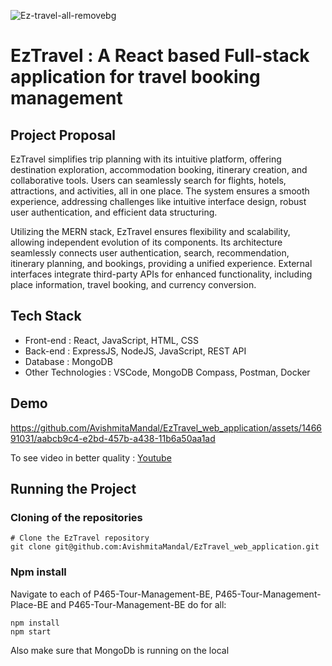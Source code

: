 
![Ez-travel-all-removebg](https://github.com/AvishmitaMandal/EzTravel_web_application/assets/146691031/ee906857-9829-4234-a8f5-336f5681fff8)

# EzTravel : A React based Full-stack application for travel booking management

## Project Proposal

EzTravel simplifies trip planning with its intuitive platform, offering destination exploration, accommodation booking, itinerary creation, and collaborative tools. Users can seamlessly search for flights, hotels, attractions, and activities, all in one place. The system ensures a smooth experience, addressing challenges like intuitive interface design, robust user authentication, and efficient data structuring.

Utilizing the MERN stack, EzTravel ensures flexibility and scalability, allowing independent evolution of its components. Its architecture seamlessly connects user authentication, search, recommendation, itinerary planning, and bookings, providing a unified experience. External interfaces integrate third-party APIs for enhanced functionality, including place information, travel booking, and currency conversion.

## Tech Stack

- Front-end : React, JavaScript, HTML, CSS
- Back-end : ExpressJS, NodeJS, JavaScript, REST API
- Database : MongoDB
- Other Technologies : VSCode, MongoDB Compass, Postman, Docker 


## Demo

https://github.com/AvishmitaMandal/EzTravel_web_application/assets/146691031/aabcb9c4-e2bd-457b-a438-11b6a50aa1ad

To see video in better quality : [Youtube](https://youtu.be/e4CetNY_xNM)


## Running the Project

### Cloning of the repositories 

```
# Clone the EzTravel repository
git clone git@github.com:AvishmitaMandal/EzTravel_web_application.git
```

### Npm install

Navigate to each of P465-Tour-Management-BE, P465-Tour-Management-Place-BE and P465-Tour-Management-BE do for all:

```
npm install
npm start
```

Also make sure that MongoDb is running on the local







